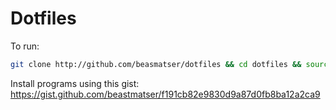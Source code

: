 # Dotfiles

To run:
```sh
git clone http://github.com/beasmatser/dotfiles && cd dotfiles && source bootstrap.sh
```

Install programs using this gist:
https://gist.github.com/beastmatser/f191cb82e9830d9a87d0fb8ba12a2ca9
